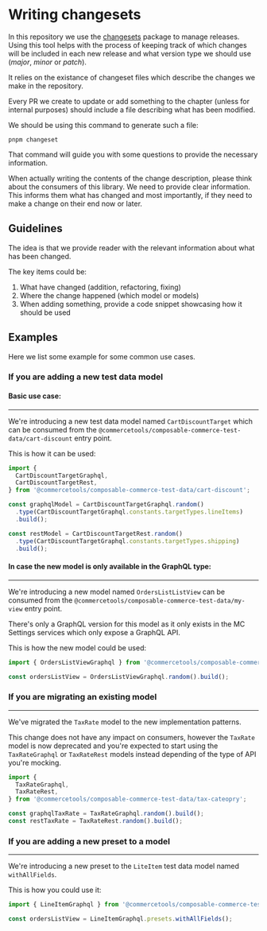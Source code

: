 # Writing changesets

In this repository we use the [changesets](https://github.com/changesets/changesets) package to manage releases.
Using this tool helps with the process of keeping track of which changes will be included in each new release and what version type we should use (_major_, _minor_ or _patch_).

It relies on the existance of changeset files which describe the changes we make in the repository.

Every PR we create to update or add something to the chapter (unless for internal purposes) should include a file describing what has been modified.

We should be using this command to generate such a file:

```
pnpm changeset
```

That command will guide you with some questions to provide the necessary information.

When actually writing the contents of the change description, please think about the consumers of this library. We need to provide clear information. This informs them what has changed and most importantly, if they need to make a change on their end now or later.

## Guidelines

The idea is that we provide reader with the relevant information about what has been changed.

The key items could be:

1. What have changed (addition, refactoring, fixing)
2. Where the change happened (which model or models)
3. When adding something, provide a code snippet showcasing how it should be used

## Examples

Here we list some example for some common use cases.

### If you are adding a new test data model

#### Basic use case:

---

We're introducing a new test data model named `CartDiscountTarget` which can be consumed from the `@commercetools/composable-commerce-test-data/cart-discount` entry point.

This is how it can be used:

```ts
import {
  CartDiscountTargetGraphql,
  CartDiscountTargetRest,
} from '@commercetools/composable-commerce-test-data/cart-discount';

const graphqlModel = CartDiscountTargetGraphql.random()
  .type(CartDiscountTargetGraphql.constants.targetTypes.lineItems)
  .build();

const restModel = CartDiscountTargetRest.random()
  .type(CartDiscountTargetGraphql.constants.targetTypes.shipping)
  .build();
```

#### In case the new model is only available in the GraphQL type:

---

We're introducing a new model named `OrdersListListView` can be consumed from the `@commercetools/composable-commerce-test-data/my-view` entry point.

There's only a GraphQL version for this model as it only exists in the MC Settings services which only expose a GraphQL API.

This is how the new model could be used:

```ts
import { OrdersListViewGraphql } from '@commercetools/composable-commerce-test-data/my-view';

const ordersListView = OrdersListViewGraphql.random().build();
```

### If you are migrating an existing model

---

We've migrated the `TaxRate` model to the new implementation patterns.

This change does not have any impact on consumers, however the `TaxRate` model is now deprecated and you're expected to start using the `TaxRateGraphql` or `TaxRateRest` models instead depending of the type of API you're mocking.

```ts
import {
  TaxRateGraphql,
  TaxRateRest,
} from '@commercetools/composable-commerce-test-data/tax-cateopry';

const graphqlTaxRate = TaxRateGraphql.random().build();
const restTaxRate = TaxRateRest.random().build();
```

### If you are adding a new preset to a model

---

We're introducing a new preset to the `LiteItem` test data model named `withAllFields`.

This is how you could use it:

```ts
import { LineItemGraphql } from '@commercetools/composable-commerce-test-data/cart';

const ordersListView = LineItemGraphql.presets.withAllFields();
```

